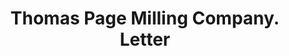 ---
doi: 10.7916/D8HH7X14
date_other: '1916'
date_other_textual: '1916'
form: correspondence
genre:
- Letters (correspondence)
name:
- Thomas Page Milling Company
object_in_context_url: https://biggert.cul.columbia.edu/items/view/ave_biggert_00303
subject_hierarchical_geographic:
- North Topeka, Kansas, United States
subject_name:
- Thomas Page Milling Company
title: Thomas Page Milling Company. Letter
sort_title: Thomas Page Milling Company. Letter
call_number: ave_biggert_00303
coordinates:
- 39.07222222222222,-95.66694444444445
pid: ave_biggert_00303
identifiers: ave_biggert_00303
canvas_id: ldpd:395577
permalink: "/items/ave_biggert_00303/"
layout: iiif-image-page
---